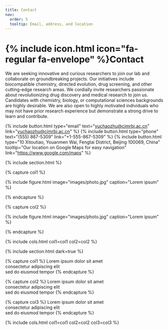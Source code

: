 ```yaml
---
title: Contact
nav:
  order: 5
  tooltip: Email, address, and location
---
```


# {% include icon.html icon="fa-regular fa-envelope" %}Contact

We are seeking innovative and curious researchers to join our lab and collaborate on groundbreaking projects. Our initiatives include biocompatible chemistry, directed evolution, drug screening, and other cutting-edge research areas. We cordially invite researchers passionate about revolutionizing drug discovery and medical research to join us. Candidates with chemistry, biology, or computational sciences backgrounds are highly desirable. We are also open to highly motivated individuals who may not have prior research experience but demonstrate a strong drive to learn and contribute.

{%
  include button.html
  type="email"
  text="yuchaozhu@cimrbj.ac.cn"
  link="yuchaozhu@cimrbj.ac.cn"
%}
{%
  include button.html
  type="phone"
  text="(555) 867-5309"
  link="+1-555-867-5309"
%}
{%
  include button.html
  type="10 Xitoutiao, Youanmen Wai, Fengtai District, Beijing 100069, China"
  tooltip="Our location on Google Maps for easy navigation"
  link="https://www.google.com/maps"
%}

{% include section.html %}

{% capture col1 %}

{%
  include figure.html
  image="images/photo.jpg"
  caption="Lorem ipsum"
%}

{% endcapture %}

{% capture col2 %}

{%
  include figure.html
  image="images/photo.jpg"
  caption="Lorem ipsum"
%}

{% endcapture %}

{% include cols.html col1=col1 col2=col2 %}

{% include section.html dark=true %}

{% capture col1 %}
Lorem ipsum dolor sit amet  
consectetur adipiscing elit  
sed do eiusmod tempor
{% endcapture %}

{% capture col2 %}
Lorem ipsum dolor sit amet  
consectetur adipiscing elit  
sed do eiusmod tempor
{% endcapture %}

{% capture col3 %}
Lorem ipsum dolor sit amet  
consectetur adipiscing elit  
sed do eiusmod tempor
{% endcapture %}

{% include cols.html col1=col1 col2=col2 col3=col3 %}
